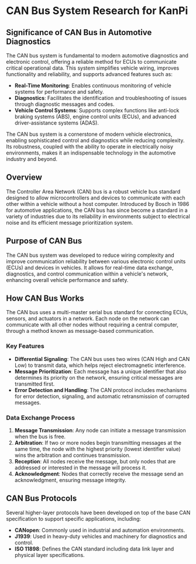 # CAN Bus System Research for KanPi

## Significance of CAN Bus in Automotive Diagnostics
The CAN bus system is fundamental to modern automotive diagnostics and electronic control, offering a reliable method for ECUs to communicate critical operational data. This system simplifies vehicle wiring, improves functionality and reliability, and supports advanced features such as:
- **Real-Time Monitoring**: Enables continuous monitoring of vehicle systems for performance and safety.
- **Diagnostics**: Facilitates the identification and troubleshooting of issues through diagnostic messages and codes.
- **Vehicle Control Systems**: Supports complex functions like anti-lock braking systems (ABS), engine control units (ECUs), and advanced driver-assistance systems (ADAS).

The CAN bus system is a cornerstone of modern vehicle electronics, enabling sophisticated control and diagnostics while reducing complexity. Its robustness, coupled with the ability to operate in electrically noisy environments, makes it an indispensable technology in the automotive industry and beyond.

## Overview
The Controller Area Network (CAN) bus is a robust vehicle bus standard designed to allow microcontrollers and devices to communicate with each other within a vehicle without a host computer. Introduced by Bosch in 1986 for automotive applications, the CAN bus has since become a standard in a variety of industries due to its reliability in environments subject to electrical noise and its efficient message prioritization system.

## Purpose of CAN Bus
The CAN bus system was developed to reduce wiring complexity and improve communication reliability between various electronic control units (ECUs) and devices in vehicles. It allows for real-time data exchange, diagnostics, and control communication within a vehicle's network, enhancing overall vehicle performance and safety.

## How CAN Bus Works
The CAN bus uses a multi-master serial bus standard for connecting ECUs, sensors, and actuators in a network. Each node on the network can communicate with all other nodes without requiring a central computer, through a method known as message-based communication.

### Key Features
- **Differential Signaling**: The CAN bus uses two wires (CAN High and CAN Low) to transmit data, which helps reject electromagnetic interference.
- **Message Prioritization**: Each message has a unique identifier that also determines its priority on the network, ensuring critical messages are transmitted first.
- **Error Detection and Handling**: The CAN protocol includes mechanisms for error detection, signaling, and automatic retransmission of corrupted messages.

### Data Exchange Process
1. **Message Transmission**: Any node can initiate a message transmission when the bus is free.
2. **Arbitration**: If two or more nodes begin transmitting messages at the same time, the node with the highest priority (lowest identifier value) wins the arbitration and continues transmission.
3. **Reception**: All nodes receive the message, but only nodes that are addressed or interested in the message will process it.
4. **Acknowledgment**: Nodes that correctly receive the message send an acknowledgment, ensuring message integrity.

## CAN Bus Protocols
Several higher-layer protocols have been developed on top of the base CAN specification to support specific applications, including:
- **CANopen**: Commonly used in industrial and automation environments.
- **J1939**: Used in heavy-duty vehicles and machinery for diagnostics and control.
- **ISO 11898**: Defines the CAN standard including data link layer and physical layer specifications.